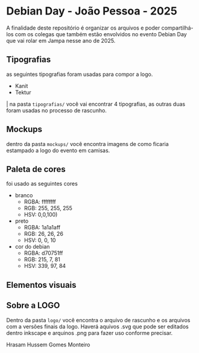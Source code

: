 # Debian Day - João Pessoa - 2025

A finalidade deste repositório é organizar os arquivos e poder compartilhá-los com os colegas
que também estão envolvidos no evento Debian Day que vai rolar em Jampa nesse ano de 2025.

## Tipografias

as seguintes tipografias foram usadas para compor a logo.

- Kanit
- Tektur

| na pasta `tipografias/` você vai encontrar 4 tipografias, as outras duas foram usadas no processo de rascunho.

## Mockups

dentro da pasta `mockups/` você encontra imagens de como ficaria estampado a logo do evento em camisas.

## Paleta de cores

foi usado as seguintes cores 

- branco
  - RGBA: ffffffff 
  - RGB: 255, 255, 255
  - HSV: 0,0,100) 
- preto 
  - RGBA: 1a1a1aff
  - RGB: 26, 26, 26
  - HSV: 0, 0, 10
- cor do debian
  - RGBA: d70751ff
  - RGB: 215, 7, 81
  - HSV: 339, 97, 84

## Elementos visuais


## Sobre a LOGO

Dentro da pasta `logo/` você encontra o arquivo de rascunho e os arquivos com a versões finais da logo.
Haverá aquivos .svg que pode ser editados dentro inkscape e arquinos .png para fazer uso conforme precisar.



Hrasam Hussem Gomes Monteiro
